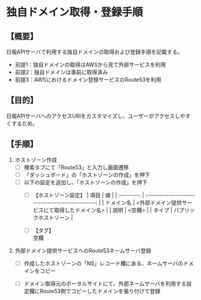 # 独自ドメイン取得・登録手順  
  
## 【概要】  
日報APIサーバで利用する独自ドメインの取得および登録手順を記載する。
- 前提1：独自ドメインの取得はAWSから見て外部サービスを利用
- 前提2：独自ドメインは事前に取得済み
- 前提3：AWSにおけるドメイン登録サービスのRoute53を利用
## 【目的】  
日報APIサーバへのアクセスURIをカスタマイズし、ユーザーがアクセスしやすくするため。
## 【手順】  
1. ホストゾーン作成  
    - [ ] 検索タブにて「Route53」と入力し画面遷移
    - [ ] 「ダッシュボード」の「ホストゾーンの作成」を押下
    - [ ] 以下の設定を追加し、「ホストゾーンの作成」を押下
      - [ ] 【ホストゾーン設定】
        |    項目    |                        値                        |
        | :--------: | :----------------------------------------------: |
        | ドメイン名 | <外部ドメイン提供サービスにて取得したドメイン名> |
        |    説明    |                      <空欄>                      |
        |   タイプ   |              パブリックホストゾーン              |
      - [ ] 【タグ】  
            空欄

   
2. 外部ドメイン提供サービスへのRoute53ネームサーバ登録    
    - [ ] 作成したホストゾーンの「NS」レコード欄にある、ネームサーバのドメインをコピー
    - [ ] ドメイン取得元のポータルサイトにて、外部ネームサーバを利用する設定欄にRoute53側でコピーしたドメインを張り付けて登録  

